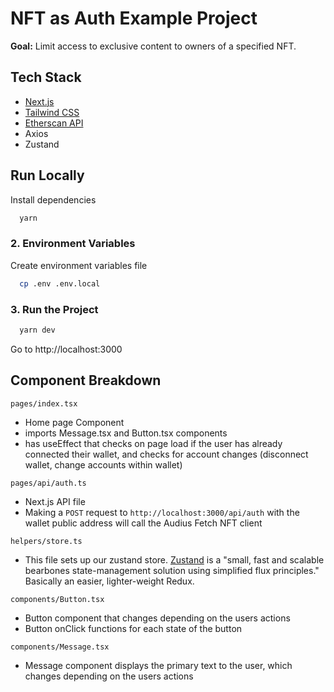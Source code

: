 
# NFT as Auth Example Project

__Goal:__ Limit access to exclusive content to owners of a specified NFT.



## Tech Stack

- [Next.js](https://nextjs.org/docs)
- [Tailwind CSS](https://tailwindcss.com/)
- [Etherscan API](https://docs.etherscan.io/)
- Axios
- Zustand



## Run Locally

Install dependencies

```bash
  yarn
```

### 2. Environment Variables
Create environment variables file
```bash
  cp .env .env.local
```

### 3. Run the Project

```bash
  yarn dev
```
Go to http://localhost:3000


## Component Breakdown

`pages/index.tsx`
  - Home page Component
  - imports Message.tsx and Button.tsx components
  - has useEffect that checks on page load if the user has already connected their wallet, and checks for account changes (disconnect wallet, change accounts within wallet)

`pages/api/auth.ts`
  - Next.js API file
  - Making a `POST` request to `http://localhost:3000/api/auth` with the wallet public address will call the Audius Fetch NFT client

`helpers/store.ts`
  - This file sets up our zustand store. [Zustand](https://github.com/pmndrs/zustand) is a "small, fast and scalable bearbones state-management solution using simplified flux principles." Basically an easier, lighter-weight Redux.

`components/Button.tsx`
  - Button component that changes depending on the users actions
  - Button onClick functions for each state of the button

`components/Message.tsx`
  - Message component displays the primary text to the user, which changes depending on the users actions
